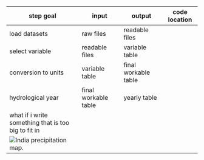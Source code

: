 |step goal|input|output|code location|
|---|---|---|---|
|load datasets|raw files|readable files||
|select variable|readable files|variable table||
|conversion to units|variable table|final workable table||
|hydrological year|final workable table|yearly table||
|what if i write something that is too big to fit in|||
|![India precipitation map.](https://www.google.com/url?sa=i&url=https%3A%2F%2Fweather.com%2Fen-IN%2Findia%2Fmonsoon%2Fnews%2F2022-04-14-monsoon-2022-forecast-india-to-experience-normal-rainfall-imd&psig=AOvVaw3HerhydTjGf2Tbe-aGpyTQ&ust=1717780418127000&source=images&cd=vfe&opi=89978449&ved=0CBIQjRxqFwoTCMipjPC8x4YDFQAAAAAdAAAAABAP)|||